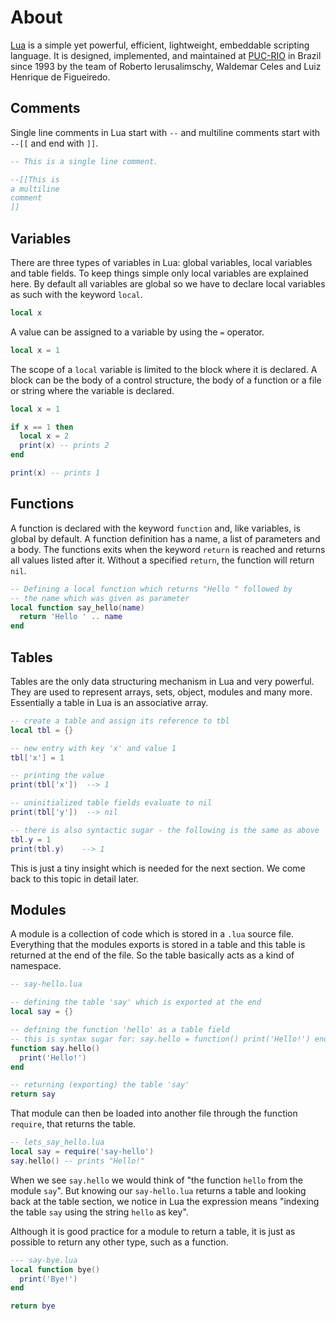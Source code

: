 # About

[Lua](https://lua.org) is a simple yet powerful, efficient, lightweight, embeddable scripting language. It is designed, implemented, and maintained at [PUC-RIO](https://www.puc-rio.br/) in Brazil since 1993 by the team of Roberto Ierusalimschy, Waldemar Celes and Luiz Henrique de Figueiredo.

## Comments

Single line comments in Lua start with `--` and multiline comments start with `--[[` and end with `]]`.
```lua
-- This is a single line comment.

--[[This is
a multiline
comment
]]
```

## Variables

There are three types of variables in Lua: global variables, local variables and table fields. To keep things simple only local variables are explained here. By default all variables are global so we have to declare local variables as such with the keyword `local`.
```lua
local x
```

A value can be assigned to a variable by using the `=` operator.
```lua
local x = 1
```

The scope of a `local` variable is limited to the block where it is declared. A block can be the body of a control structure, the body of a function or a file or string where the variable is declared.
```lua
local x = 1

if x == 1 then
  local x = 2
  print(x) -- prints 2
end

print(x) -- prints 1
```

## Functions

A function is declared with the keyword `function` and, like variables, is global by default. A function definition has a name, a list of parameters and a body. The functions exits when the keyword `return` is reached and returns all values listed after it. Without a specified `return`, the function will return `nil`.

```lua
-- Defining a local function which returns "Hello " followed by 
-- the name which was given as parameter
local function say_hello(name)
  return 'Hello ' .. name
end
```

## Tables

Tables are the only data structuring mechanism in Lua and very powerful. They are used to represent arrays, sets, object, modules and many more. Essentially a table in Lua is an associative array.
```lua
-- create a table and assign its reference to tbl
local tbl = {}

-- new entry with key 'x' and value 1
tbl['x'] = 1

-- printing the value
print(tbl['x'])  --> 1

-- uninitialized table fields evaluate to nil
print(tbl['y'])  --> nil

-- there is also syntactic sugar - the following is the same as above
tbl.y = 1
print(tbl.y)    --> 1
```

This is just a tiny insight which is needed for the next section. We come back to this topic in detail later.

## Modules

A module is a collection of code which is stored in a `.lua` source file. Everything that the modules exports is stored in a table and this table is returned at the end of the file. So the table basically acts as a kind of namespace.
```lua
-- say-hello.lua

-- defining the table 'say' which is exported at the end
local say = {}

-- defining the function 'hello' as a table field
-- this is syntax sugar for: say.hello = function() print('Hello!') end
function say.hello()
  print('Hello!')
end

-- returning (exporting) the table 'say'
return say
```

That module can then be loaded into another file through the function `require`, that returns the table.
```lua
-- lets_say_hello.lua
local say = require('say-hello')
say.hello() -- prints "Hello!"
```

When we see `say.hello` we would think of "the function `hello` from the module `say`". But knowing our `say-hello.lua` returns a table and looking back at the table section, we notice in Lua the expression means "indexing the table `say` using the string `hello` as key".  

Although it is good practice for a module to return a table, it is just as possible to return any other type, such as a function.

```lua
--- say-bye.lua
local function bye()
  print('Bye!')
end

return bye
```
